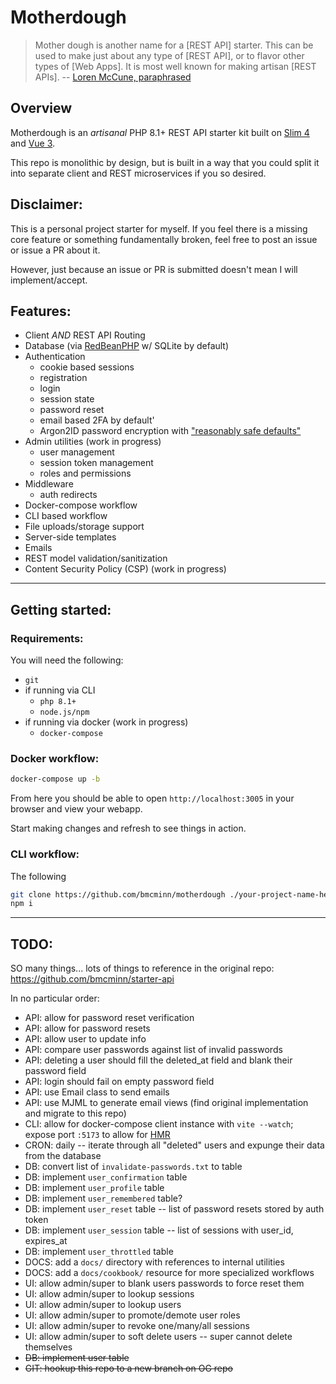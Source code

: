 # Motherdough

> Mother dough is another name for a [REST API] starter. This can be used to make just about any type of [REST API], or to flavor other types of [Web Apps]. It is most well known for making artisan [REST APIs]. -- [Loren McCune, paraphrased](https://www.quora.com/What-kinds-of-bread-are-better-if-you-make-use-of-mother-dough/answer/Loren-McCune-1)


## Overview

Motherdough is an _artisanal_ PHP 8.1+ REST API starter kit built on [Slim 4](https://www.slimframework.com) and [Vue 3](https://vuejs.org/).

This repo is monolithic by design, but is built in a way that you could split it into separate client and REST microservices if you so desired.


## Disclaimer:

This is a personal project starter for myself. If you feel there is a missing core feature or something fundamentally broken, feel free to post an issue or issue a PR about it.

However, just because an issue or PR is submitted doesn't mean I will implement/accept.


## Features:

- Client _AND_ REST API Routing
- Database (via [RedBeanPHP](https://redbeanphp.com) w/ SQLite by default)
- Authentication
    - cookie based sessions
    - registration
    - login
    - session state
    - password reset
    - email based 2FA by default'
    - Argon2ID password encryption with ["reasonably safe defaults"](https://twitter.com/Sc00bzT/status/1557495201064558592)
- Admin utilities (work in progress)
    - user management
    - session token management
    - roles and permissions
- Middleware
    - auth redirects
- Docker-compose workflow
- CLI based workflow
- File uploads/storage support
- Server-side templates
- Emails
- REST model validation/sanitization
- Content Security Policy (CSP) (work in progress)


-----

## Getting started:

### Requirements:

You will need the following:

- `git`
- if running via CLI
    - `php 8.1+`
    - `node.js/npm`
- if running via docker (work in progress)
    - `docker-compose`

### Docker workflow:

```bash
docker-compose up -b
```

From here you should be able to open `http://localhost:3005` in your browser and view your webapp.

Start making changes and refresh to see things in action.

### CLI workflow:

The following

```bash
git clone https://github.com/bmcminn/motherdough ./your-project-name-here
npm i
```


-----

## TODO:

SO many things... lots of things to reference in the original repo: https://github.com/bmcminn/starter-api

In no particular order:

- API: allow for password reset verification
- API: allow for password resets
- API: allow user to update info
- API: compare user passwords against list of invalid passwords
- API: deleting a user should fill the deleted_at field and blank their password field
- API: login should fail on empty password field
- API: use Email class to send emails
- API: use MJML to generate email views (find original implementation and migrate to this repo)
- CLI: allow for docker-compose client instance with `vite --watch`; expose port `:5173` to allow for [HMR](https://vitejs.dev/guide/features.html#hot-module-replacement)
- CRON: daily -- iterate through all "deleted" users and expunge their data from the database
- DB: convert list of `invalidate-passwords.txt` to table
- DB: implement `user_confirmation` table
- DB: implement `user_profile` table
- DB: implement `user_remembered` table?
- DB: implement `user_reset` table -- list of password resets stored by auth token
- DB: implement `user_session` table -- list of sessions with user\_id, expires\_at
- DB: implement `user_throttled` table
- DOCS: add a `docs/` directory with references to internal utilities
- DOCS: add a `docs/cookbook/` resource for more specialized workflows
- UI: allow admin/super to blank users passwords to force reset them
- UI: allow admin/super to lookup sessions
- UI: allow admin/super to lookup users
- UI: allow admin/super to promote/demote user roles
- UI: allow admin/super to revoke one/many/all sessions
- UI: allow admin/super to soft delete users -- super cannot delete themselves
- ~~DB: implement user table~~
- ~~GIT: hookup this repo to a new branch on OG repo~~
